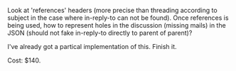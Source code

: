 Look at 'references' headers (more precise than threading according to
subject in the case where in-reply-to can not be found). Once
references is being used, how to represent holes in the discussion
(missing mails) in the JSON (should not fake in-reply-to directly to
parent of parent)?

I've already got a partical implementation of this. Finish it.

Cost: $140.
